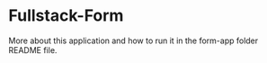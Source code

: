 # Fullstack-Form

More about this application and how to run it in the form-app folder README file.
